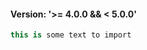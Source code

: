 ﻿<!-- snippet: my_code-snippet7 -->
#### Version: '>= 4.0.0 && < 5.0.0'
```cs
this is some text to import
```